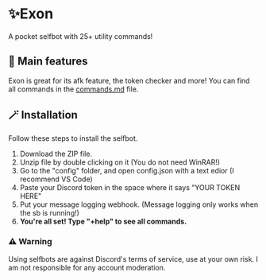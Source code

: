 # ✨Exon
A pocket selfbot with 25+ utility commands! 


## 🔑 Main features
Exon is great for its afk feature, the token checker and more! You can find all commands in the [commands.md](https://github.com/6crucified/exon/blob/main/commands.md) file.


## 🪄 Installation
Follow these steps to install the selfbot.

1. Download the ZIP file.
2. Unzip file by double clicking on it (You do not need WinRAR!)
3. Go to the "config" folder, and open config.json with a text edior (I recommend VS Code)
4. Paste your Discord token in the space where it says "YOUR TOKEN HERE"
5. Put your message logging webhook. (Message logging only works when the sb is running!)
6. **You're all set! Type "+help" to see all commands.**


### ⚠️ Warning

Using selfbots are against Discord's terms of service, use at your own risk. I am not responsible for any account moderation.
